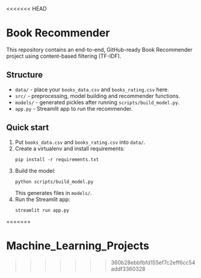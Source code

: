 <<<<<<< HEAD
# Book Recommender

This repository contains an end-to-end, GitHub-ready Book Recommender project using content-based filtering (TF-IDF).

## Structure
- `data/` - place your `books_data.csv` and `books_rating.csv` here.
- `src/` - preprocessing, model building and recommender functions.
- `models/` - generated pickles after running `scripts/build_model.py`.
- `app.py` - Streamlit app to run the recommender.

## Quick start
1. Put `books_data.csv` and `books_rating.csv` into `data/`.
2. Create a virtualenv and install requirements:
   ```
   pip install -r requirements.txt
   ```
3. Build the model:
   ```
   python scripts/build_model.py
   ```
   This generates files in `models/`.
4. Run the Streamlit app:
   ```
   streamlit run app.py
   ```

=======
# Machine_Learning_Projects
>>>>>>> 360b28ebbfbfd155ef7c2eff6cc54addf3360328
